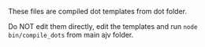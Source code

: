 These files are compiled dot templates from dot folder.

Do NOT edit them directly, edit the templates and run `node bin/compile_dots` from main ajv folder.
